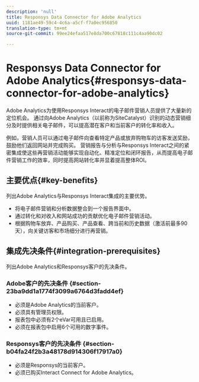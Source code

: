 ```yaml
---
description: 'null'
title: Responsys Data Connector for Adobe Analytics
uuid: 1181ae49-59c4-4c6a-a5cf-f7a0ec956850
translation-type: tm+mt
source-git-commit: 99ee24efaa517e8da700c67818c111c4aa90dc02

---
```



# Responsys Data Connector for Adobe Analytics{#responsys-data-connector-for-adobe-analytics}

Adobe Analytics为使用Responsys Interact的电子邮件营销人员提供了大量新的定位机会。 通过向Adobe Analytics（以前称为SiteCatalyst）识别的动态营销细分及时提供相关电子邮件，可以提高潜在客户和当前客户的转化率和收入。

例如，营销人员可以通过电子邮件向查看特定产品或放弃购物车的访客发送奖励，鼓励他们返回网站并完成购买。 营销报告与分析与Responsys Interact之间的紧密集成使这些再营销活动能够实现自动化、精准定位和闭环报告，从而提高电子邮件营销工作的效率，同时提高网站转化率并显着提高整体ROI。

## 主要优点{#key-benefits}

列出Adobe Analytics与Responsys Interact集成的主要优势。

* 将电子邮件营销和分析数据整合到一个报告界面中。
* 通过转化和对收入和网站成功的贡献优化电子邮件营销活动。
* 根据购物车放弃、产品购买、产品查看、跨当前和历史数据（激活前最多90天），向关键访客和市场细分进行再营销。

## 集成先决条件{#integration-prerequisites}

列出Adobe Analytics和Responsys客户的先决条件。

### Adobe客户的先决条件 {#section-23ba9dd1a1774f3099a6764d3fadd4ef}

* 必须是Adobe Analytics的当前客户。
* 必须具有管理员权限。
* 报表包中必须有2个eVar可用且已启用。
* 必须在报表包中启用6个可用的数字事件。

### Responsys客户的先决条件 {#section-b04fa24f2b3a48178d914306f17917a0}

* 必须是Responsys的当前客户。
* 必须已购买Interact Connect for Adobe Analytics。
